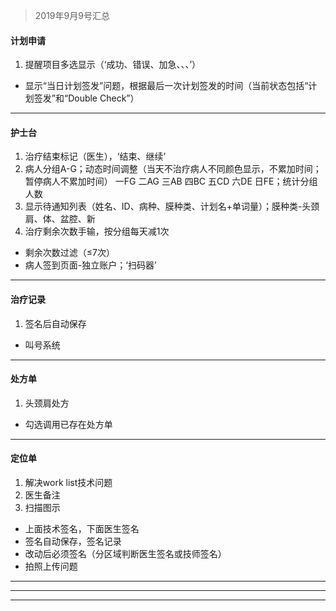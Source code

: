 >2019年9月9号汇总

#### 计划申请
1. 提醒项目多选显示（‘成功、错误、加急、、、’）
- 显示“当日计划签发”问题，根据最后一次计划签发的时间（当前状态包括“计划签发”和“Double Check”）
***

#### 护士台
1. 治疗结束标记（医生），‘结束、继续’
2. 病人分组A-G；动态时间调整（当天不治疗病人不同颜色显示，不累加时间；暂停病人不累加时间）
	一FG 二AG 三AB 四BC 五CD 六DE 日FE；统计分组人数
3. 显示待通知列表（姓名、ID、病种、膜种类、计划名+单词量）；膜种类-头颈肩、体、盆腔、新
4. 治疗剩余次数手输，按分组每天减1次
- 剩余次数过滤（≤7次）
- 病人签到页面-独立账户；‘扫码器’
***

#### 治疗记录
1. 签名后自动保存
- 叫号系统
***

#### 处方单
1. 头颈肩处方
- 勾选调用已存在处方单
***

#### 定位单
1. 解决work list技术问题
2. 医生备注
3. 扫描图示
- 上面技术签名，下面医生签名
- 签名自动保存，签名记录
- 改动后必须签名（分区域判断医生签名或技师签名）
- 拍照上传问题
***
***
***
